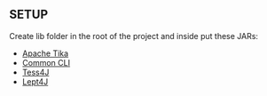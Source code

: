 ## SETUP
Create lib folder in the root of the project and inside put these JARs:
- [Apache Tika]
- [Common CLI]
- [Tess4J]
- [Lept4J]

[Apache Tika]: https://downloads.apache.org/tika/tika-app-1.24.1.jar
[Common CLI]: https://repo1.maven.org/maven2/commons-cli/commons-cli/1.4/commons-cli-1.4.jar
[Tess4J]: https://github.com/nguyenq/tess4j/releases/download/tess4j-4.5.3/tess4j-4.5.3.jar
[Lept4J]: https://github.com/nguyenq/lept4j/releases/download/lept4j-1.13.0/lept4j-1.13.0.jar
